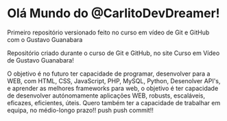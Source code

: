 # Olá Mundo do @CarlitoDevDreamer!
 Primeiro repositório versionado feito no curso em vídeo de Git e GitHub com o Gustavo Guanabara


Repositório criado durante o curso de Git e GitHub, no site Curso em Vídeo de Gustavo Guanabara!

O objetivo é no futuro ter capacidade de programar, desenvolver para a WEB, com HTML, CSS, JavaScript, PHP, MySQL, Python, Desenolver API's, e aprender as melhores frameworks para web, o objetivo é ter capacidade de desenvolver autónomamente aplicações WEB, robusts, escaláveis, eficazes, eficientes, úteis. Quero também ter a capacidade de trabalhar em equipa, no médio-longo prazo!! push push commit!!